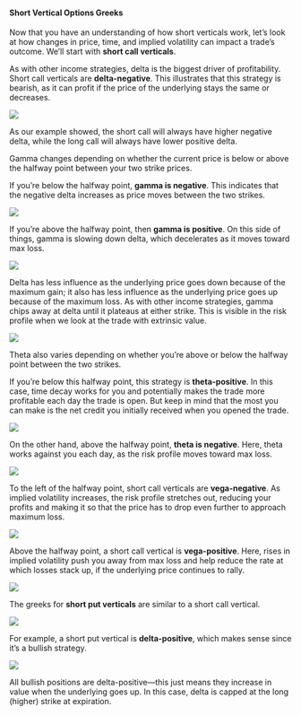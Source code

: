 #### Short Vertical Options Greeks	

Now that you have an understanding of how short verticals work, let’s look at how changes in price, time, and implied volatility can impact a trade’s outcome. We’ll start with  **short call verticals**.

As with other income strategies, delta is the biggest driver of profitability. Short call verticals are  **delta-negative**. This illustrates that this strategy is bearish, as it can profit if the price of the underlying stays the same or decreases.

![](https://education.ameritrade.com/content/cms/images/BDTO_Lesson_5.70.01.jpg)

As our example showed, the short call will always have higher negative delta, while the long call will always have lower positive delta.

Gamma changes depending on whether the current price is below or above the halfway point between your two strike prices.

If you’re below the halfway point,  **gamma is negative**. This indicates that the negative delta increases as price moves between the two strikes.

![](https://education.ameritrade.com/content/cms/images/BDTO_Lesson_5.70.02.jpg)

If you’re above the halfway point, then  **gamma is positive**. On this side of things, gamma is slowing down delta, which decelerates as it moves toward max loss.

![](https://education.ameritrade.com/content/cms/images/BDTO_Lesson_5.70.03.jpg)

Delta has less influence as the underlying price goes down because of the maximum gain; it also has less influence as the underlying price goes up because of the maximum loss. As with other income strategies, gamma chips away at delta until it plateaus at either strike. This is visible in the risk profile when we look at the trade with extrinsic value.

![](https://education.ameritrade.com/content/cms/images/BDTO_Lesson_5.70.04.jpg)

Theta also varies depending on whether you’re above or below the halfway point between the two strikes.

If you’re below this halfway point, this strategy is  **theta-positive**. In this case, time decay works for you and potentially makes the trade more profitable each day the trade is open. But keep in mind that the most you can make is the net credit you initially received when you opened the trade.

![](https://education.ameritrade.com/content/cms/images/BDTO_Lesson_5.70.05.jpg)

On the other hand, above the halfway point,  **theta is negative**. Here, theta works against you each day, as the risk profile moves toward max loss.

![](https://education.ameritrade.com/content/cms/images/BDTO_Lesson_5.70.06.jpg)

To the left of the halfway point, short call verticals are  **vega-negative**. As implied volatility increases, the risk profile stretches out, reducing your profits and making it so that the price has to drop even further to approach maximum loss.

![](https://education.ameritrade.com/content/cms/images/BDTO_Lesson_5.70.07.jpg)

Above the halfway point, a short call vertical is  **vega-positive**. Here, rises in implied volatility push you away from max loss and help reduce the rate at which losses stack up, if the underlying price continues to rally.

![](https://education.ameritrade.com/content/cms/images/BDTO_Lesson_5.70.08.jpg)

The greeks for  **short put verticals** are similar to a short call vertical.

![](https://education.ameritrade.com/content/cms/images/BDTO_Lesson_5.70.09.jpg)

For example, a short put vertical is  **delta-positive**, which makes sense since it’s a bullish strategy.

![](https://education.ameritrade.com/content/cms/images/BDTO_Lesson_5.70.10.jpg)

All bullish positions are delta-positive—this just means they increase in value when the underlying goes up. In this case, delta is capped at the long (higher) strike at expiration.
<!--stackedit_data:
eyJoaXN0b3J5IjpbMjc0ODYyNTU4XX0=
-->